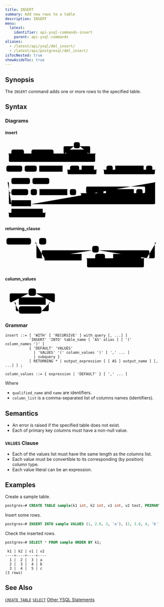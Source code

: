 ```yaml
---
title: INSERT
summary: Add new rows to a table
description: INSERT
menu:
  latest:
    identifier: api-ysql-commands-insert
    parent: api-ysql-commands
aliases:
  - /latest/api/ysql/dml_insert/
  - /latest/api/postgresql/dml_insert/
isTocNested: true
showAsideToc: true
---
```


## Synopsis

The `INSERT` command adds one or more rows to the specified table.

## Syntax

### Diagrams

#### insert

<svg class="rrdiagram" version="1.1" xmlns:xlink="http://www.w3.org/1999/xlink" xmlns="http://www.w3.org/2000/svg" width="613" height="313" viewbox="0 0 613 313"><path class="connector" d="M0 50h25m50 0h30m88 0h20m-123 0q5 0 5 5v8q0 5 5 5h98q5 0 5-5v-8q0-5 5-5m5 0h30m-5 0q-5 0-5-5v-19q0-5 5-5h36m24 0h36q5 0 5 5v19q0 5-5 5m-5 0h40m-359 0q5 0 5 5v23q0 5 5 5h334q5 0 5-5v-23q0-5 5-5m5 0h5m-374 64h5m63 0h10m48 0h10m93 0h30m36 0h10m49 0h20m-130 0q5 0 5 5v8q0 5 5 5h105q5 0 5-5v-8q0-5 5-5m5 0h30m25 0h10m113 0h10m25 0h20m-218 0q5 0 5 5v8q0 5 5 5h193q5 0 5-5v-8q0-5 5-5m5 0h5m-612 49h25m74 0h10m67 0h432m-593 39q0 5 5 5h5m67 0h10m25 0h10m111 0h10m25 0h50m-5 0q-5 0-5-5v-16q0-5 5-5h225q5 0 5 5v16q0 5-5 5m-196 0h10m25 0h10m111 0h10m25 0h40m-290 0q5 0 5 5v8q0 5 5 5h265q5 0 5-5v-8q0-5 5-5m5 0h5q5 0 5-5m-588-39q5 0 5 5v78q0 5 5 5h5m78 0h490q5 0 5-5v-78q0-5 5-5m5 0h5m-613 122h25m125 0h20m-160 0q5 0 5 5v8q0 5 5 5h135q5 0 5-5v-8q0-5 5-5m5 0h5"/><rect class="literal" x="25" y="34" width="50" height="24" rx="7"/><text class="text" x="35" y="50">WITH</text><rect class="literal" x="105" y="34" width="88" height="24" rx="7"/><text class="text" x="115" y="50">RECURSIVE</text><rect class="literal" x="274" y="5" width="24" height="24" rx="7"/><text class="text" x="284" y="21">,</text><a xlink:href="../grammar_diagrams#with-query"><rect class="rule" x="243" y="34" width="86" height="24"/><text class="text" x="253" y="50">with_query</text></a><rect class="literal" x="5" y="98" width="63" height="24" rx="7"/><text class="text" x="15" y="114">INSERT</text><rect class="literal" x="78" y="98" width="48" height="24" rx="7"/><text class="text" x="88" y="114">INTO</text><a xlink:href="../grammar_diagrams#table-name"><rect class="rule" x="136" y="98" width="93" height="24"/><text class="text" x="146" y="114">table_name</text></a><rect class="literal" x="259" y="98" width="36" height="24" rx="7"/><text class="text" x="269" y="114">AS</text><a xlink:href="../grammar_diagrams#alias"><rect class="rule" x="305" y="98" width="49" height="24"/><text class="text" x="315" y="114">alias</text></a><rect class="literal" x="404" y="98" width="25" height="24" rx="7"/><text class="text" x="414" y="114">(</text><a xlink:href="../grammar_diagrams#column-names"><rect class="rule" x="439" y="98" width="113" height="24"/><text class="text" x="449" y="114">column_names</text></a><rect class="literal" x="562" y="98" width="25" height="24" rx="7"/><text class="text" x="572" y="114">)</text><rect class="literal" x="25" y="147" width="74" height="24" rx="7"/><text class="text" x="35" y="163">DEFAULT</text><rect class="literal" x="109" y="147" width="67" height="24" rx="7"/><text class="text" x="119" y="163">VALUES</text><rect class="literal" x="25" y="191" width="67" height="24" rx="7"/><text class="text" x="35" y="207">VALUES</text><rect class="literal" x="102" y="191" width="25" height="24" rx="7"/><text class="text" x="112" y="207">(</text><a xlink:href="../grammar_diagrams#column-values"><rect class="rule" x="137" y="191" width="111" height="24"/><text class="text" x="147" y="207">column_values</text></a><rect class="literal" x="258" y="191" width="25" height="24" rx="7"/><text class="text" x="268" y="207">)</text><rect class="literal" x="333" y="191" width="24" height="24" rx="7"/><text class="text" x="343" y="207">,</text><rect class="literal" x="367" y="191" width="25" height="24" rx="7"/><text class="text" x="377" y="207">(</text><a xlink:href="../grammar_diagrams#column-values"><rect class="rule" x="402" y="191" width="111" height="24"/><text class="text" x="412" y="207">column_values</text></a><rect class="literal" x="523" y="191" width="25" height="24" rx="7"/><text class="text" x="533" y="207">)</text><a xlink:href="../grammar_diagrams#subquery"><rect class="rule" x="25" y="235" width="78" height="24"/><text class="text" x="35" y="251">subquery</text></a><a xlink:href="../grammar_diagrams#returning-clause"><rect class="rule" x="25" y="269" width="125" height="24"/><text class="text" x="35" y="285">returning_clause</text></a></svg>

#### returning_clause
<svg class="rrdiagram" version="1.1" xmlns:xlink="http://www.w3.org/1999/xlink" xmlns="http://www.w3.org/2000/svg" width="565" height="122" viewbox="0 0 565 122"><path class="connector" d="M0 21h5m90 0h30m26 0h409m-450 0q5 0 5 5v48q0 5 5 5h25m-5 0q-5 0-5-5v-19q0-5 5-5h180m24 0h181q5 0 5 5v19q0 5-5 5m-244 0h50m36 0h20m-71 0q5 0 5 5v8q0 5 5 5h46q5 0 5-5v-8q0-5 5-5m5 0h10m103 0h20m-224 0q5 0 5 5v23q0 5 5 5h199q5 0 5-5v-23q0-5 5-5m5 0h25q5 0 5-5v-48q0-5 5-5m5 0h5"/><rect class="literal" x="5" y="5" width="90" height="24" rx="7"/><text class="text" x="15" y="21">RETURNING</text><rect class="literal" x="125" y="5" width="26" height="24" rx="7"/><text class="text" x="135" y="21">*</text><rect class="literal" x="320" y="34" width="24" height="24" rx="7"/><text class="text" x="330" y="50">,</text><a xlink:href="../grammar_diagrams#output-expression"><rect class="rule" x="145" y="63" width="136" height="24"/><text class="text" x="155" y="79">output_expression</text></a><rect class="literal" x="331" y="63" width="36" height="24" rx="7"/><text class="text" x="341" y="79">AS</text><a xlink:href="../grammar_diagrams#output-name"><rect class="rule" x="397" y="63" width="103" height="24"/><text class="text" x="407" y="79">output_name</text></a></svg>

#### column_values

<svg class="rrdiagram" version="1.1" xmlns:xlink="http://www.w3.org/1999/xlink" xmlns="http://www.w3.org/2000/svg" width="178" height="92" viewbox="0 0 178 92"><path class="connector" d="M0 50h25m-5 0q-5 0-5-5v-19q0-5 5-5h57m24 0h57q5 0 5 5v19q0 5-5 5m-133 0h20m88 0h20m-123 0q5 0 5 5v19q0 5 5 5h5m74 0h19q5 0 5-5v-19q0-5 5-5m5 0h25"/><rect class="literal" x="77" y="5" width="24" height="24" rx="7"/><text class="text" x="87" y="21">,</text><a xlink:href="../grammar_diagrams#expression"><rect class="rule" x="45" y="34" width="88" height="24"/><text class="text" x="55" y="50">expression</text></a><rect class="literal" x="45" y="63" width="74" height="24" rx="7"/><text class="text" x="55" y="79">DEFAULT</text></svg>

### Grammar

```
insert ::= [ 'WITH' [ 'RECURSIVE' ] with_query [, ...] ]
           'INSERT' 'INTO' table_name [ 'AS' alias ] [ '(' column_names ')' ]
           { 'DEFAULT' 'VALUES'
             | 'VALUES' '(' column_values ')' [ ',' ... ]
             | subquery }
           [ RETURNING * | output_expression [ [ AS ] output_name ] [, ...] ] ;

column_values ::= { expression | 'DEFAULT' } [ ',' ... ]
```

Where

- `qualified_name` and `name` are identifiers.
- `column_list` is a comma-separated list of columns names (identifiers).

## Semantics
 - An error is raised if the specified table does not exist. 
 - Each of primary key columns must have a non-null value.

### `VALUES` Clause
 - Each of the values list must have the same length as the columns list.
 - Each value must be convertible to its corresponding (by position) column type.
 - Each value literal can be an expression.

## Examples

Create a sample table.

```sql
postgres=# CREATE TABLE sample(k1 int, k2 int, v1 int, v2 text, PRIMARY KEY (k1, k2));
```


Insert some rows.

```sql
postgres=# INSERT INTO sample VALUES (1, 2.0, 3, 'a'), (2, 3.0, 4, 'b'), (3, 4.0, 5, 'c');
```


Check the inserted rows.


```sql
postgres=# SELECT * FROM sample ORDER BY k1;
```

```
 k1 | k2 | v1 | v2
----+----+----+----
  1 |  2 |  3 | a
  2 |  3 |  4 | b
  3 |  4 |  5 | c
(3 rows)
```

## See Also

[`CREATE TABLE`](../ddl_create_table)
[`SELECT`](../dml_select)
[Other YSQL Statements](..)
